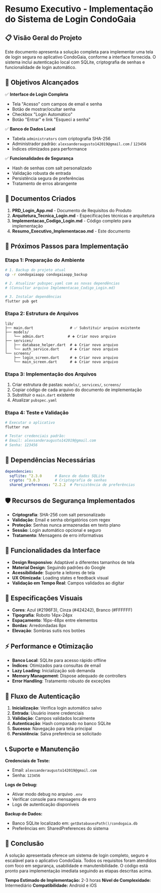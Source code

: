 # Resumo Executivo - Implementação do Sistema de Login CondoGaia

## 📋 Visão Geral do Projeto

Este documento apresenta a solução completa para implementar uma tela de login segura no aplicativo CondoGaia, conforme a interface fornecida. O sistema inclui autenticação local com SQLite, criptografia de senhas e funcionalidade de login automático.

## 🎯 Objetivos Alcançados

✅ **Interface de Login Completa**
- Tela "Acesso" com campos de email e senha
- Botão de mostrar/ocultar senha
- Checkbox "Login Automático"
- Botão "Entrar" e link "Esqueci a senha"

✅ **Banco de Dados Local**
- Tabela `administrators` com criptografia SHA-256
- Administrador padrão: `alexsanderaugusto142019@gmail.com` / `123456`
- Índices otimizados para performance

✅ **Funcionalidades de Segurança**
- Hash de senhas com salt personalizado
- Validação robusta de entrada
- Persistência segura de preferências
- Tratamento de erros abrangente

## 📁 Documentos Criados

1. **PRD_Login_App.md** - Documento de Requisitos do Produto
2. **Arquitetura_Tecnica_Login.md** - Especificações técnicas e arquitetura
3. **Implementacao_Codigo_Login.md** - Código completo para implementação
4. **Resumo_Executivo_Implementacao.md** - Este documento

## 🚀 Próximos Passos para Implementação

### Etapa 1: Preparação do Ambiente
```bash
# 1. Backup do projeto atual
cp -r condogaiaapp condogaiaapp_backup

# 2. Atualizar pubspec.yaml com as novas dependências
# (Consultar arquivo Implementacao_Codigo_Login.md)

# 3. Instalar dependências
flutter pub get
```

### Etapa 2: Estrutura de Arquivos
```
lib/
├── main.dart                 # ✅ Substituir arquivo existente
├── models/
│   └── admin.dart           # ➕ Criar novo arquivo
├── services/
│   ├── database_helper.dart  # ➕ Criar novo arquivo
│   └── auth_service.dart     # ➕ Criar novo arquivo
└── screens/
    ├── login_screen.dart     # ➕ Criar novo arquivo
    └── main_screen.dart      # ➕ Criar novo arquivo
```

### Etapa 3: Implementação dos Arquivos
1. Criar estrutura de pastas: `models/`, `services/`, `screens/`
2. Copiar código de cada arquivo do documento de implementação
3. Substituir o `main.dart` existente
4. Atualizar `pubspec.yaml`

### Etapa 4: Teste e Validação
```bash
# Executar o aplicativo
flutter run

# Testar credenciais padrão:
# Email: alexsanderaugusto142019@gmail.com
# Senha: 123456
```

## 🔧 Dependências Necessárias

```yaml
dependencies:
  sqflite: ^2.3.0      # Banco de dados SQLite
  crypto: ^3.0.3       # Criptografia de senhas
  shared_preferences: ^2.2.2  # Persistência de preferências
```

## 🛡️ Recursos de Segurança Implementados

- **Criptografia**: SHA-256 com salt personalizado
- **Validação**: Email e senha obrigatórios com regex
- **Proteção**: Senhas nunca armazenadas em texto plano
- **Sessão**: Login automático opcional e seguro
- **Tratamento**: Mensagens de erro informativas

## 📱 Funcionalidades da Interface

- **Design Responsivo**: Adaptável a diferentes tamanhos de tela
- **Material Design**: Seguindo padrões do Google
- **Acessibilidade**: Suporte a leitores de tela
- **UX Otimizada**: Loading states e feedback visual
- **Validação em Tempo Real**: Campos validados ao digitar

## 🎨 Especificações Visuais

- **Cores**: Azul (#2196F3), Cinza (#424242), Branco (#FFFFFF)
- **Tipografia**: Roboto 14px-24px
- **Espaçamento**: 16px-48px entre elementos
- **Bordas**: Arredondadas 8px
- **Elevação**: Sombras sutis nos botões

## ⚡ Performance e Otimização

- **Banco Local**: SQLite para acesso rápido offline
- **Índices**: Otimizados para consultas de email
- **Lazy Loading**: Inicialização sob demanda
- **Memory Management**: Dispose adequado de controllers
- **Error Handling**: Tratamento robusto de exceções

## 🔄 Fluxo de Autenticação

1. **Inicialização**: Verifica login automático salvo
2. **Entrada**: Usuário insere credenciais
3. **Validação**: Campos validados localmente
4. **Autenticação**: Hash comparado no banco SQLite
5. **Sucesso**: Navegação para tela principal
6. **Persistência**: Salva preferência se solicitado

## 📞 Suporte e Manutenção

**Credenciais de Teste:**
- Email: `alexsanderaugusto142019@gmail.com`
- Senha: `123456`

**Logs de Debug:**
- Ativar modo debug no arquivo `.env`
- Verificar console para mensagens de erro
- Logs de autenticação disponíveis

**Backup de Dados:**
- Banco SQLite localizado em: `getDatabasesPath()/condogaia.db`
- Preferências em: SharedPreferences do sistema

## 🎯 Conclusão

A solução apresentada oferece um sistema de login completo, seguro e escalável para o aplicativo CondoGaia. Todos os requisitos foram atendidos com foco em segurança, usabilidade e manutenibilidade. O código está pronto para implementação imediata seguindo as etapas descritas acima.

**Tempo Estimado de Implementação:** 2-3 horas
**Nível de Complexidade:** Intermediário
**Compatibilidade:** Android e iOS